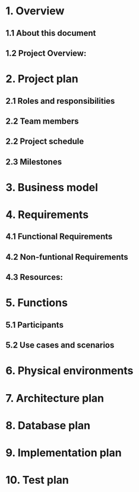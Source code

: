 # 1. Overview 
## 1.1 About this document


## 1.2 Project Overview:

# 2. Project plan
## 2.1 Roles and responsibilities

## 2.2 Team members

## 2.2 Project schedule

## 2.3 Milestones

# 3. Business model

# 4. Requirements
## 4.1 Functional Requirements

## 4.2 Non-funtional Requirements

## 4.3 Resources:

# 5. Functions
## 5.1 Participants

## 5.2 Use cases and scenarios

# 6. Physical environments

# 7. Architecture plan

# 8. Database plan

# 9. Implementation plan

# 10. Test plan
